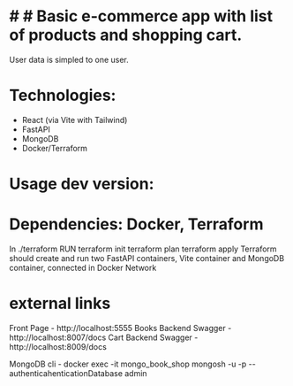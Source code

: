 # # # Basic e-commerce app with list of products and shopping cart.
User data is simpled to one user.

# Technologies:
- React (via Vite with Tailwind)
- FastAPI
- MongoDB
- Docker/Terraform

# Usage dev version:

# Dependencies: Docker, Terraform

In ./terraform 
RUN
terraform init
terraform plan
terraform apply 
Terraform should create and run two FastAPI containers, Vite container and MongoDB container, connected in Docker Network

# external links 
Front Page - http://localhost:5555 
Books Backend Swagger - http://localhost:8007/docs 
Cart Backend Swagger - http://localhost:8009/docs

MongoDB cli - docker exec -it mongo_book_shop mongosh -u <user> -p <password> --authenticahenticationDatabase admin

